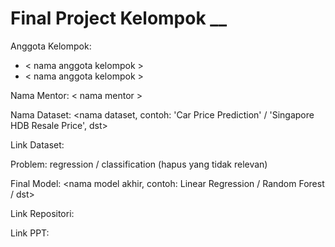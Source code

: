 # Final Project Kelompok __
Anggota Kelompok:
- < nama anggota kelompok > 
- < nama anggota kelompok > 

Nama Mentor: < nama mentor > 

Nama Dataset: <nama dataset, contoh: 'Car Price Prediction' / 'Singapore HDB Resale Price', dst>

Link Dataset: <link dataset>

Problem: regression / classification (hapus yang tidak relevan)

Final Model: <nama model akhir, contoh: Linear Regression / Random Forest / dst>

Link Repositori: <link menuju repositori ini>

Link PPT: <link presentasi dalam google slides> 
